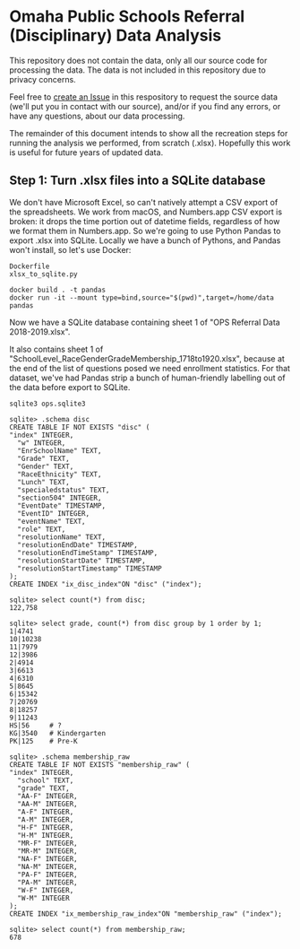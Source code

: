 # Omaha Public Schools Referral (Disciplinary) Data Analysis

This repository does not contain the data, only all our source code for processing
the data. The data is not included in this repository due to privacy concerns.

Feel free to [create an Issue](https://github.com/opennebraska/ops-referral/issues) in this
respository to request the source data (we'll put you in contact with our source), and/or
if you find any errors, or have any questions, about our data processing.

The remainder of this document intends to show all the recreation steps for running the
analysis we performed, from scratch (.xlsx). Hopefully this work is useful for future
years of updated data.

## Step 1: Turn .xlsx files into a SQLite database

We don't have Microsoft Excel, so can't natively attempt a CSV export of the spreadsheets.
We work from macOS, and Numbers.app CSV export is broken: it drops the time portion out of
datetime fields, regardless of how we format them in Numbers.app. So we're going to use Python
Pandas to export .xlsx into SQLite. Locally we have a bunch of Pythons, and Pandas won't
install, so let's use Docker:

    Dockerfile
    xlsx_to_sqlite.py

    docker build . -t pandas
    docker run -it --mount type=bind,source="$(pwd)",target=/home/data pandas

Now we have a SQLite database containing sheet 1 of "OPS Referral Data 2018-2019.xlsx".

It also contains sheet 1 of "SchoolLevel_RaceGenderGradeMembership_1718to1920.xlsx", because
at the end of the list of questions posed we need enrollment statistics. For that dataset, we've
had Pandas strip a bunch of human-friendly labelling out of the data before export to SQLite.

```
sqlite3 ops.sqlite3

sqlite> .schema disc
CREATE TABLE IF NOT EXISTS "disc" (
"index" INTEGER,
  "w" INTEGER,
  "EnrSchoolName" TEXT,
  "Grade" TEXT,
  "Gender" TEXT,
  "RaceEthnicity" TEXT,
  "Lunch" TEXT,
  "specialedstatus" TEXT,
  "section504" INTEGER,
  "EventDate" TIMESTAMP,
  "EventID" INTEGER,
  "eventName" TEXT,
  "role" TEXT,
  "resolutionName" TEXT,
  "resolutionEndDate" TIMESTAMP,
  "resolutionEndTimeStamp" TIMESTAMP,
  "resolutionStartDate" TIMESTAMP,
  "resolutionStartTimestamp" TIMESTAMP
);
CREATE INDEX "ix_disc_index"ON "disc" ("index");

sqlite> select count(*) from disc;
122,758

sqlite> select grade, count(*) from disc group by 1 order by 1;
1|4741
10|10238
11|7979
12|3986
2|4914
3|6613
4|6310
5|8645
6|15342
7|20769
8|18257
9|11243
HS|56     # ?
KG|3540   # Kindergarten
PK|125    # Pre-K

sqlite> .schema membership_raw
CREATE TABLE IF NOT EXISTS "membership_raw" (
"index" INTEGER,
  "school" TEXT,
  "grade" TEXT,
  "AA-F" INTEGER,
  "AA-M" INTEGER,
  "A-F" INTEGER,
  "A-M" INTEGER,
  "H-F" INTEGER,
  "H-M" INTEGER,
  "MR-F" INTEGER,
  "MR-M" INTEGER,
  "NA-F" INTEGER,
  "NA-M" INTEGER,
  "PA-F" INTEGER,
  "PA-M" INTEGER,
  "W-F" INTEGER,
  "W-M" INTEGER
);
CREATE INDEX "ix_membership_raw_index"ON "membership_raw" ("index");

sqlite> select count(*) from membership_raw;
678



```
